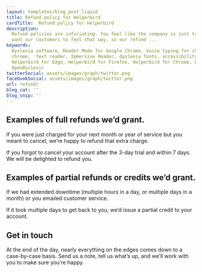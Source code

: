 ```yaml
---
layout: templates/blog_post.liquid
title: Refund policy for Helperbird
cardTitle:  Refund policy for Helperbird
description:
  Refund policies are infuriating. You feel like the company is just trying to rip you off. We never
  want our customers to feel that way, so our refund ...
keywords:
  Dyslexia software, Reader Mode for Google Chrome, Voice typing for chrome, Text to speech for
  chrome,  text reader, Immersive Reader, dyslexia fonts, accessibility software, dyslexia software,
  Helperbird for Edge, Helperbird for Firefox, Helperbird for Chrome, Opendyslexic for Chrome,
  OpenDyslexic
twitterSocial: assets/images/graph/twitter.png
facebookSocial: assets/images/graph/twitter.png
url: refund/
blog_cat: ''
blog_snip: ''
---
```


## Examples of full refunds we’d grant.

If you were just charged for your next month or year of service but you meant to cancel, we’re happy to refund that extra charge.

If you forgot to cancel your account after the 3-day trial and within 7 days. We will be delighted to refund you.

## Examples of partial refunds or credits we’d grant.

If we had extended downtime (multiple hours in a day, or multiple days in a month) or you emailed customer service. 

If it took multiple days to get back to you, we’d issue a partial credit to your account.

## Get in touch

At the end of the day, nearly everything on the edges comes down to a case-by-case basis. Send us a note, tell us what’s up, and we’ll work with you to make sure you’re happy.
